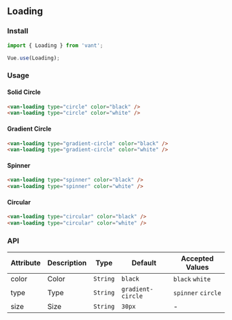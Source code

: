 ## Loading

### Install
``` javascript
import { Loading } from 'vant';

Vue.use(Loading);
```

### Usage

#### Solid Circle

```html
<van-loading type="circle" color="black" />
<van-loading type="circle" color="white" />
```

#### Gradient Circle

```html
<van-loading type="gradient-circle" color="black" />
<van-loading type="gradient-circle" color="white" />
```

#### Spinner

```html
<van-loading type="spinner" color="black" />
<van-loading type="spinner" color="white" />
```

#### Circular

```html
<van-loading type="circular" color="black" />
<van-loading type="circular" color="white" />
```

### API

| Attribute | Description | Type | Default | Accepted Values |
|-----------|-----------|-----------|-------------|-------------|
| color | Color | `String` | `black` | `black` `white` |
| type | Type | `String` | `gradient-circle` | `spinner` `circle` |
| size | Size | `String` | `30px` | - |
